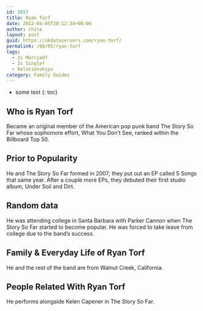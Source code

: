 ```yaml
---
id: 2657
title: Ryan Torf
date: 2012-04-05T20:12:34+00:00
author: chito
layout: post
guid: https://ukdataservers.com/ryan-torf/
permalink: /04/05/ryan-torf
tags:
  - Is Married?
  - Is Single?
  - Relationships
category: Family Guides
---
```


* some text
{: toc}
          
          
## Who is  Ryan Torf
                  
                  
                  
Became an original member of the American pop punk band The Story So Far whose sophomore effort, What You Don&#8217;t See, ranked within the Billboard Top 50.
                  
                
                
                
## Prior to Popularity 
                  
                  
                  
He and The Story So Far formed in 2007; they put out an EP called 5 Songs that same year. After a couple more EPs, they debuted their first studio album, Under Soil and Dirt.
                  
                
                
                
## Random data 
                  
                  
                  
He was attending college in Santa Barbara with Parker Cannon when The Story So Far started to become popular. He was forced to take leave from college due to the band&#8217;s success.
                  
                
                
                
## Family & Everyday Life of Ryan Torf
                  
                  
                  
He and the rest of the band are from Walnut Creek, California.
                  
                
                
                
## People Related With  Ryan Torf
                  
                  
                  
He performs alongside Kelen Capener in The Story So Far.
                  
                
              
            
          
          
          
    
    
  

